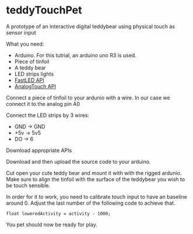 # teddyTouchPet
A prototype of an interactive digital teddybear using physical touch as sensor input


What you need:
  - Arduino. For this tutrial, an arduino uno R3 is used.
  - Piece of tinfoil
  - A teddy bear
  - LED strips lights
  - [FastLED API](https://github.com/FastLED/FastLED)
  - [AnalogTouch API](https://github.com/NicoHood/AnalogTouch)

Connect a piece of tinfoil to your ardunio with a wire. 
In our case we connect it to the analog pin A0

Connect the LED strips by 3 wires: 
  - GND -> GND
  - +5v -> 5v5
  - DO  -> 6 

Download appropriate APIs

Download and then upload the source code to your arduino.

Cut open your cute teddy bear and mount it with with the rigged ardunio.
Make sure to align the tinfoil with the surface of the teddybear you wish to be touch sensible.

In order for it to work, you need to calibrate touch input to have an baseline around 0.
Adjust the last number of the following code to achieve that.

```float loweredActivity = activity - 1000;```

You pet should now be ready for play.
